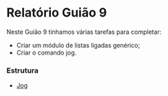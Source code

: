 # Relatório Guião 9

Neste Guião 9 tinhamos várias tarefas para completar: 
 - Criar um módulo de listas ligadas genérico;
 - Criar o comando jog.


### Estrutura
- [Jog](https://github.com/andreubita/li2-201920/blob/master/relatorios/guiao9/jog.md)